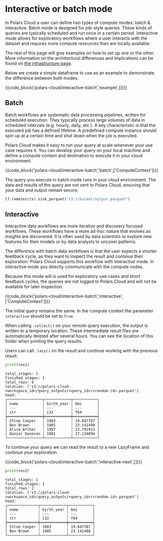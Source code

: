 # Interactive or batch mode

In Polars Cloud a user can define two types of compute modes: batch & interactive. Batch mode is
designed for job-style queries. These kinds of queries are typically scheduled and run once in a
certain period. Interactive mode allows for exploratory workflows where a user interacts with the
dataset and requires more compute resources than are locally available.

The rest of this page will give examples on how to set up one or the other. More information on the
architectural differences and implications can be found on
[the infrastructure page](../providers/aws/infra.md).

Below we create a simple dataframe to use as an example to demonstrate the difference between both
modes.

{{code_block('polars-cloud/interactive-batch','example',[])}}

## Batch

Batch workflows are systematic data processing pipelines, written for scheduled execution. They
typically process large volumes of data in scheduled intervals (e.g. hourly, daily, etc.). A key
characteristic is that the executed job has a defined lifetime. A predefined compute instance should
spin up at a certain time and shut down when the job is executed.

Polars Cloud makes it easy to run your query at scale whenever your use case requires it. You can
develop your query on your local machine and define a compute context and destination to execute it
in your cloud environment.

{{code_block('polars-cloud/interactive-batch','batch',['ComputeContext'])}}

The query you execute in batch mode runs in your cloud environment. The data and results of the
query are not sent to Polars Cloud, ensuring that your data and output remain secure.

```python
lf.remote(ctx).sink_parquet("s3://bucket/output.parquet")
```

## Interactive

Interactive data workflows are more iterative and discovery focused workflows. These workflows have
a more ad-hoc nature that evolves as insights are discovered. It is often used by data scientists to
explore new features for their models or by data analysts to uncover patterns.

The difference with batch data workflows is that the user expects a shorter feedback cycle, as they
want to inspect the result and continue their exploration. Polars Cloud supports this workflow with
interactive mode. In interactive mode you directly communicate with the compute nodes.

Because this mode will is used for exploratory use cases and short feedback cycles, the queries are
not logged to Polars Cloud and will not be available for later inspection.

{{code_block('polars-cloud/interactive-batch','interactive',['ComputeContext'])}}

The initial query remains the same. In the compute context the parameter `interactive` should be set
to `True`.

When calling `.collect()` on your remote query execution, the output is written to a temporary
location. These intermediate result files are automatically deleted after several hours. You can see
the location of this folder when printing the query results.

Users can call `.lazy()` on the result and continue working with the previous result.

```python
print(res1)
```

```text
total_stages: 1
finished_stages: 1
total_rows: 4
location: ['s3://polars-cloud-<workspace_id>/query_outputs/<query_id>/<random id>.parquet']
head:
┌────────────────┬────────────┬───────────┐
│ name           ┆ birth_year ┆ bmi       │
│ ---            ┆ ---        ┆ ---       │
│ str            ┆ i32        ┆ f64       │
╞════════════════╪════════════╪═══════════╡
│ Chloe Cooper   ┆ 1983       ┆ 19.687787 │
│ Ben Brown      ┆ 1985       ┆ 23.141498 │
│ Alice Archer   ┆ 1997       ┆ 23.791913 │
│ Daniel Donovan ┆ 1981       ┆ 27.134694 │
└────────────────┴────────────┴───────────┘
```

To continue your query we can read the result to a new LazyFrame and continue your exploration.

{{code_block('polars-cloud/interactive-batch','interactive-next',[])}}

```python
print(res2)
```

```text
total_stages: 1
finished_stages: 1
total_rows: 2
location: ['s3://polars-cloud-<workspace_id>/query_outputs/<query_id>/<random id>.parquet']
head:
┌──────────────┬────────────┬───────────┐
│ name         ┆ birth_year ┆ bmi       │
│ ---          ┆ ---        ┆ ---       │
│ str          ┆ i32        ┆ f64       │
╞══════════════╪════════════╪═══════════╡
│ Chloe Cooper ┆ 1983       ┆ 19.687787 │
│ Ben Brown    ┆ 1985       ┆ 23.141498 │
└──────────────┴────────────┴───────────┘
```
